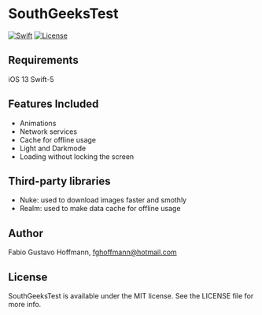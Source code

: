 # SouthGeeksTest

<a href="https://swift.org"><img src="https://img.shields.io/badge/Swift-5.0-orange.svg?style=flat" alt="Swift" /></a>
<a href="https://tldrlegal.com/license/mit-license"><img src="https://img.shields.io/badge/License-MIT-blue.svg?style=flat" alt="License" /></a>
 
## Requirements

iOS 13
Swift-5

## Features Included
- Animations
- Network services
- Cache for offline usage
- Light and Darkmode
- Loading without locking the screen

## Third-party libraries
- Nuke: used to download images faster and smothly
- Realm: used to make data cache for offline usage

## Author

Fabio Gustavo Hoffmann, fghoffmann@hotmail.com

## License

SouthGeeksTest is available under the MIT license. See the LICENSE file for more info.
